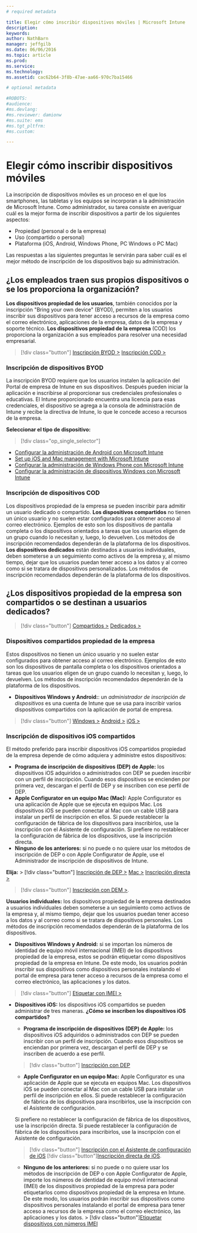 ```yaml
---
# required metadata

title: Elegir cómo inscribir dispositivos móviles | Microsoft Intune
description:
keywords:
author: NathBarn
manager: jeffgilb
ms.date: 06/06/2016
ms.topic: article
ms.prod:
ms.service:
ms.technology:
ms.assetid: cac62b64-3f8b-47ae-aa66-970c7ba15466

# optional metadata

#ROBOTS:
#audience:
#ms.devlang:
#ms.reviewer: damionw
#ms.suite: ems
#ms.tgt_pltfrm:
#ms.custom:

---
```


# Elegir cómo inscribir dispositivos móviles

La inscripción de dispositivos móviles es un proceso en el que los smartphones, las tabletas y los equipos se incorporan a la administración de Microsoft Intune. Como administrador, su tarea consiste en averiguar cuál es la mejor forma de inscribir dispositivos a partir de los siguientes aspectos:

 -  Propiedad (personal o de la empresa)
 -  Uso (compartido o personal)
 -  Plataforma (iOS, Android, Windows Phone, PC Windows o PC Mac)

Las respuestas a las siguientes preguntas le servirán para saber cuál es el mejor método de inscripción de los dispositivos bajo su administración.

## **¿Los empleados traen sus propios dispositivos o se los proporciona la organización?**

  **Los dispositivos propiedad de los usuarios**, también conocidos por la inscripción "Bring your own device" (BYOD), permiten a los usuarios inscribir sus dispositivos para tener acceso a recursos de la empresa como el correo electrónico, aplicaciones de la empresa, datos de la empresa y soporte técnico. **Los dispositivos propiedad de la empresa** (COD) los proporciona la organización a sus empleados para resolver una necesidad empresarial.
  > [!div class="button"]   [Inscripción BYOD >](#byod-device-enrollment)   [Inscripción COD >](cod-device-enrollment)

### Inscripción de dispositivos BYOD

La inscripción BYOD requiere que los usuarios instalen la aplicación del Portal de empresa de Intune en sus dispositivos. Después pueden iniciar la aplicación e inscribirse al proporcionar sus credenciales profesionales o educativas. El Intune proporcionado encuentra una licencia para esas credenciales, el dispositivo se agrega a la consola de administración de Intune y recibe la directiva de Intune, lo que le concede acceso a recursos de la empresa.

**Seleccionar el tipo de dispositivo:**

> [!div class="op_single_selector"]
- [Configurar la administración de Android con Microsoft Intune](..deploy-use/set-up-android-management-with-microsoft-intune.md)
- [Set up iOS and Mac management with Microsoft Intune](..deploy-use/set-up-ios-and-mac-management-with-microsoft-intune.md)
- [Configurar la administración de Windows Phone con Microsoft Intune](..deploy-use/set-up-windows-phone-management-with-microsoft-intune.md)
- [Configurar la administración de dispositivos Windows con Microsoft Intune](..deploy-use/set-up-windows-device-management-with-microsoft-intune.md)


### Inscripción de dispositivos COD

Los dispositivos propiedad de la empresa se pueden inscribir para admitir un usuario dedicado o compartido.  **Los dispositivos compartidos** no tienen un único usuario y no suelen estar configurados para obtener acceso al correo electrónico. Ejemplos de esto son los dispositivos de pantalla completa o los dispositivos orientados a tareas que los usuarios eligen de un grupo cuando lo necesitan y, luego, lo devuelven. Los métodos de inscripción recomendados dependerán de la plataforma de los dispositivos. **Los dispositivos dedicados** están destinados a usuarios individuales, deben someterse a un seguimiento como activos de la empresa y, al mismo tiempo, dejar que los usuarios puedan tener acceso a los datos y al correo como si se tratara de dispositivos personalizados. Los métodos de inscripción recomendados dependerán de la plataforma de los dispositivos.

## **¿Los dispositivos propiedad de la empresa son compartidos o se destinan a usuarios dedicados?**

> [!div class="button"] [Compartidos >](#Shared-company-owned-devices)   [Dedicados >](..deploy-use/get-ready-to-enroll-devices-in-microsoft-intune)


### Dispositivos compartidos propiedad de la empresa

Estos dispositivos no tienen un único usuario y no suelen estar configurados para obtener acceso al correo electrónico. Ejemplos de esto son los dispositivos de pantalla completa o los dispositivos orientados a tareas que los usuarios eligen de un grupo cuando lo necesitan y, luego, lo devuelven. Los métodos de inscripción recomendados dependerán de la plataforma de los dispositivos.

  - **Dispositivos Windows y Android:**: un *administrador de inscripción de dispositivos* es una cuenta de Intune que se usa para inscribir varios dispositivos compartidos con la aplicación de portal de empresa.
  > [!div class="button"]   [Windows >](../deploy-use/enroll-corporate-owned-devices-with-the-device-enrollment-manager-in-microsoft-intune) [Android >](../deploy-use/enroll-corporate-owned-devices-with-the-device-enrollment-manager-in-microsoft-intune) [iOS >](#shared-ios-device-enrollment)

### Inscripción de dispositivos iOS compartidos

El método preferido para inscribir dispositivos iOS compartidos propiedad de la empresa depende de cómo adquiera y administre estos dispositivos:

  - **Programa de inscripción de dispositivos (DEP) de Apple:** los dispositivos iOS adquiridos o administrados con DEP se pueden inscribir con un perfil de inscripción. Cuando esos dispositivos se encienden por primera vez, descargan el perfil de DEP y se inscriben con ese perfil de DEP.
  - **Apple Configurator en un equipo Mac (Mac):** Apple Configurator es una aplicación de Apple que se ejecuta en equipos Mac. Los dispositivos iOS se pueden conectar al Mac con un cable USB para instalar un perfil de inscripción en ellos. Si puede restablecer la configuración de fábrica de los dispositivos para inscribirlos, use la inscripción con el Asistente de configuración. Si prefiere no restablecer la configuración de fábrica de los dispositivos, use la inscripción directa.
  - **Ninguno de los anteriores:** si no puede o no quiere usar los métodos de inscripción de DEP o con Apple Configurator de Apple, use el Administrador de inscripción de dispositivos de Intune.

  **Elija:**
    > [!div class="button"]      [Inscripción de DEP >](../deploy-use/ios-device-enrollment-program-in-microsoft-intune) [Mac >](../deploy-use/ios-setup-assistant-enrollment-in-microsoft-intune) [Inscripción directa >](../deploy-use/ios-direct-enrollment-in-microsoft-intune)  

  > [!div class="button"]     [Inscripción con DEM >](../deploy-use/enroll-corporate-owned-devices-with-the-device-enrollment-manager-in-microsoft-intune).

**Usuarios individuales:** los dispositivos propiedad de la empresa destinados a usuarios individuales deben someterse a un seguimiento como activos de la empresa y, al mismo tiempo, dejar que los usuarios puedan tener acceso a los datos y al correo como si se tratara de dispositivos personales. Los métodos de inscripción recomendados dependerán de la plataforma de los dispositivos.

  - **Dispositivos Windows y Android:** si se importan los números de identidad de equipo móvil internacional (IMEI) de los dispositivos propiedad de la empresa, estos se podrán etiquetar como dispositivos propiedad de la empresa en Intune. De este modo, los usuarios podrán inscribir sus dispositivos como dispositivos personales instalando el portal de empresa para tener acceso a recursos de la empresa como el correo electrónico, las aplicaciones y los datos.
  > [!div class="button"]   [Etiquetar con IMEI >](../deploy-use/specify-corporate-owned-devices-with-international-mobile-equipment-identity-imei-numbers)

  - **Dispositivos iOS:** los dispositivos iOS compartidos se pueden administrar de tres maneras.  **¿Cómo se inscriben los dispositivos iOS compartidos?**

    - **Programa de inscripción de dispositivos (DEP) de Apple:** los dispositivos iOS adquiridos o administrados con DEP se pueden inscribir con un perfil de inscripción. Cuando esos dispositivos se enciendan por primera vez, descargan el perfil de DEP y se inscriben de acuerdo a ese perfil.
    > [!div class="button"]     [Inscripción con DEP](../deploy-use/ios-device-enrollment-program-in-microsoft-intune)

    - **Apple Configurator en un equipo Mac:** Apple Configurator es una aplicación de Apple que se ejecuta en equipos Mac. Los dispositivos iOS se pueden conectar al Mac con un cable USB para instalar un perfil de inscripción en ellos. Si puede restablecer la configuración de fábrica de los dispositivos para inscribirlos, use la inscripción con el Asistente de configuración.

    Si prefiere no restablecer la configuración de fábrica de los dispositivos, use la inscripción directa.
    Si puede restablecer la configuración de fábrica de los dispositivos para inscribirlos, use la inscripción con el Asistente de configuración.
    > [!div class="button"] [Inscripción con el Asistente de configuración de iOS](../deploy-use/ios-setup-assistant-enrollment-in-microsoft-intune) [!div class="button"][Inscripción directa de iOS](../deploy-use/ios-direct-enrollment-in-microsoft-intune).

    - **Ninguno de los anteriores:** si no puede o no quiere usar los métodos de inscripción de DEP o con Apple Configurator de Apple, importe los números de identidad de equipo móvil internacional (IMEI) de los dispositivos propiedad de la empresa para poder etiquetarlos como dispositivos propiedad de la empresa en Intune. De este modo, los usuarios podrán inscribir sus dispositivos como dispositivos personales instalando el portal de empresa para tener acceso a recursos de la empresa como el correo electrónico, las aplicaciones y los datos. > [!div class="button"][Etiquetar dispositivos con números IMEI](../deploy-use/specify-corporate-owned-devices-with-international-mobile-equipment-identity-imei-numbers)


<!--HONumber=Jun16_HO2-->


